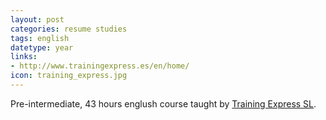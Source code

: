 ```yaml
---
layout: post
categories: resume studies
tags: english
datetype: year
links:
- http://www.trainingexpress.es/en/home/
icon: training_express.jpg
---
```


Pre-intermediate, 43 hours englush course taught by [Training Express SL](http://www.trainingexpress.es/en/home/).
